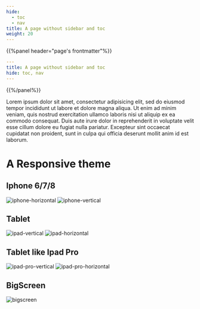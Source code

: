 ```yaml
---
hide:
  - toc
  - nav
title: A page without sidebar and toc
weight: 20
---
```


{{%panel header="page's frontmatter"%}}
```yaml
---
title: A page without sidebar and toc
hide: toc, nav
---

```
{{%/panel%}}

Lorem ipsum dolor sit amet, consectetur adipisicing elit, sed do eiusmod
tempor incididunt ut labore et dolore magna aliqua. Ut enim ad minim veniam,
quis nostrud exercitation ullamco laboris nisi ut aliquip ex ea commodo
consequat. Duis aute irure dolor in reprehenderit in voluptate velit esse
cillum dolore eu fugiat nulla pariatur. Excepteur sint occaecat cupidatat non
proident, sunt in culpa qui officia deserunt mollit anim id est laborum.


# A Responsive theme

## Iphone 6/7/8
![iphone-horizontal](iphone-horizontal.png?classes=border,shadow)
![iphone-vertical](iphone-vertical.png?classes=border,shadow)

## Tablet
![ipad-vertical](ipad-vertical.png?classes=border,shadow)
![ipad-horizontal](ipad-horizontal.png?classes=border,shadow)

## Tablet like Ipad Pro
![ipad-pro-vertical](ipad-pro-vertical.png?classes=border,shadow)
![ipad-pro-horizontal](ipad-pro-horizontal.png?classes=border,shadow)

## BigScreen
![bigscreen](bigscreen.png?classes=border,shadow)